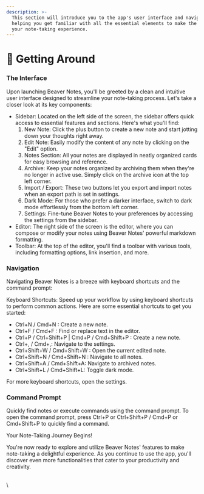 ```yaml
---
description: >-
  This section will introduce you to the app's user interface and navigation,
  helping you get familiar with all the essential elements to make the most of
  your note-taking experience.
---
```


# 📔 Getting Around

### The Interface

Upon launching Beaver Notes, you'll be greeted by a clean and intuitive user interface designed to streamline your note-taking process. Let's take a closer look at its key components:

- Sidebar: Located on the left side of the screen, the sidebar offers quick access to essential features and sections. Here's what you'll find:
  1. New Note: Click the plus button to create a new note and start jotting down your thoughts right away.
  2. Edit Note: Easily modify the content of any note by clicking on the "Edit" option.
  3. Notes Section: All your notes are displayed in neatly organized cards for easy browsing and reference.
  4. Archive: Keep your notes organized by archiving them when they're no longer in active use. Simply click on the archive icon at the top left corner.
  5. Import / Export: These two buttons let you export and import notes when an export path is set in settings.
  6. Dark Mode: For those who prefer a darker interface, switch to dark mode effortlessly from the bottom left corner.
  7. Settings: Fine-tune Beaver Notes to your preferences by accessing the settings from the sidebar.
- Editor: The right side of the screen is the editor, where you can compose or modify your notes using Beaver Notes' powerful markdown formatting.
- Toolbar: At the top of the editor, you'll find a toolbar with various tools, including formatting options, link insertion, and more.

### Navigation

Navigating Beaver Notes is a breeze with keyboard shortcuts and the command prompt:

Keyboard Shortcuts: Speed up your workflow by using keyboard shortcuts to perform common actions. Here are some essential shortcuts to get you started:

- Ctrl+N / Cmd+N : Create a new note.
- Ctrl+F / Cmd+F : Find or replace text in the editor.&#x20;
- Ctrl+P / Ctrl+Shift+P | Cmd+P / Cmd+Shift+P : Create a new note.
- Ctrl+, / Cmd+,: Navigate to the settings.
- Ctrl+Shift+W / Cmd+Shift+W : Open the current edited note.
- Ctrl+Shift+N / Cmd+Shift+N : Navigate to all notes.
- Ctrl+Shift+A / Cmd+Shift+A: Navigate to archived notes.
- Ctrl+Shift+L / Cmd+Shift+L: Toggle dark mode.

For more keyboard shortcuts, open the settings.

### Command Prompt

Quickly find notes or execute commands using the command prompt. To open the command prompt, press Ctrl+P or Ctrl+Shift+P / Cmd+P or Cmd+Shift+P to quickly find a command.

Your Note-Taking Journey Begins!

You're now ready to explore and utilize Beaver Notes' features to make note-taking a delightful experience. As you continue to use the app, you'll discover even more functionalities that cater to your productivity and creativity.

\
\
